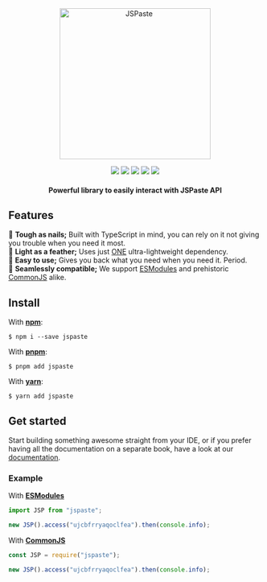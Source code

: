 <div align="center">
<a href="https://jspaste.ml/"><img alt="JSPaste" height="300" src="https://static.geo.inetol.net/media/jspaste.avif"/></a>

[![](https://flat.badgen.net/npm/v/jspaste)](https://www.npmjs.com/package/jspaste)
[![](https://flat.badgen.net/npm/dt/jspaste)](https://www.npmjs.com/package/jspaste)
[![](https://badgen.net/codecov/c/github/jspaste/jspaste/rolling)](https://app.codecov.io/gh/jspaste/jspaste)
[![](https://flat.badgen.net/packagephobia/install/jspaste)](https://packagephobia.com/result?p=jspaste)
[![](https://flat.badgen.net/bundlephobia/minzip/jspaste)](https://bundlephobia.com/package/jspaste)

<h4>Powerful library to easily interact with JSPaste API</h4>
</div>

## Features

🔸 **Tough as nails;** Built with TypeScript in mind, you can rely on it not giving you trouble when you need it most. \
🔸 **Light as a feather;** Uses just [ONE](https://wikipedia.org/wiki/1) ultra-lightweight dependency. \
🔸 **Easy to use;** Gives you back what you need when you need it. Period. \
🔸 **Seamlessly compatible;** We support [ESModules](https://nodejs.org/api/esm.html#modules-ecmascript-modules) and
prehistoric [CommonJS](https://nodejs.org/api/modules.html#modules-commonjs-modules) alike.

## Install

With [**npm**](https://github.com/npm/cli):

```
$ npm i --save jspaste
```

With [**pnpm**](https://github.com/pnpm/pnpm):

```
$ pnpm add jspaste
```

With [**yarn**](https://github.com/yarnpkg/berry):

```
$ yarn add jspaste
```

## Get started

Start building something awesome straight from your IDE, or if you prefer having all the documentation on a separate
book, have a look at our [documentation](https://paka.dev/npm/jspaste).

### Example

With [**ESModules**](https://nodejs.org/api/esm.html#modules-ecmascript-modules)

```js
import JSP from "jspaste";

new JSP().access("ujcbfrryaqoclfea").then(console.info);
```

With [**CommonJS**](https://nodejs.org/api/modules.html#modules-commonjs-modules)

```js
const JSP = require("jspaste");

new JSP().access("ujcbfrryaqoclfea").then(console.info);
```